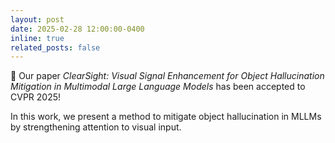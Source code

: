 ```yaml
---
layout: post
date: 2025-02-28 12:00:00-0400
inline: true
related_posts: false
---
```


🎉 Our paper _ClearSight: Visual Signal Enhancement for Object Hallucination Mitigation in Multimodal Large Language Models_ has been accepted to CVPR 2025! 

In this work, we present a method to mitigate object hallucination in MLLMs by strengthening attention to visual input.
